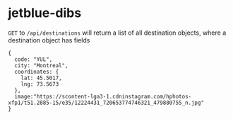 # jetblue-dibs

```GET``` to ```/api/destinations``` will return a list of all destination objects,
where a destination object has fields
```
{
  code: "YUL",
  city: "Montreal",
  coordinates: {
    lat: 45.5017,
    lng: 73.5673
  },
  image:"https://scontent-lga3-1.cdninstagram.com/hphotos-xfp1/t51.2885-15/e35/12224431_720653774746321_479880755_n.jpg"
}
```
